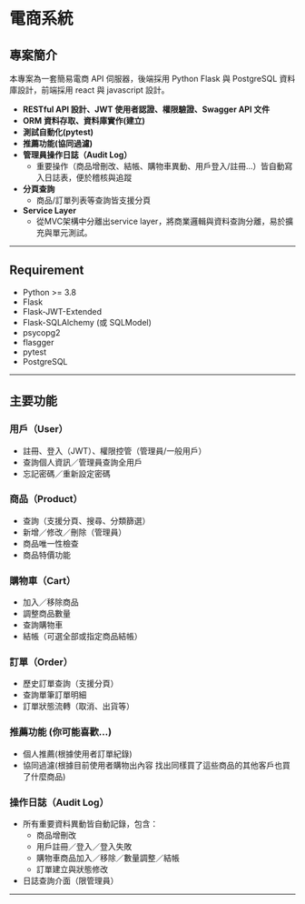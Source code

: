 # 電商系統

## 專案簡介
本專案為一套簡易電商 API 伺服器，後端採用 Python Flask 與 PostgreSQL 資料庫設計，前端採用 react 與 javascript 設計。
- **RESTful API 設計、JWT 使用者認證、權限驗證、Swagger API 文件**
- **ORM 資料存取、資料庫實作(建立)**
- **測試自動化(pytest)**
- **推薦功能(協同過濾)**
- **管理員操作日誌（Audit Log）**
  - 重要操作（商品增刪改、結帳、購物車異動、用戶登入/註冊...）皆自動寫入日誌表，便於稽核與追蹤
- **分頁查詢**
  - 商品/訂單列表等查詢皆支援分頁
- **Service Layer**
  - 從MVC架構中分離出service layer，將商業邏輯與資料查詢分離，易於擴充與單元測試。 
   
---

## Requirement

- Python >= 3.8
- Flask
- Flask-JWT-Extended
- Flask-SQLAlchemy (或 SQLModel)
- psycopg2
- flasgger
- pytest
- PostgreSQL
---

## 主要功能

### 用戶（User）
- 註冊、登入（JWT）、權限控管（管理員/一般用戶）
- 查詢個人資訊／管理員查詢全用戶
- 忘記密碼／重新設定密碼

### 商品（Product）
- 查詢（支援分頁、搜尋、分類篩選）
- 新增／修改／刪除（管理員）
- 商品唯一性檢查
- 商品特價功能
### 購物車（Cart）
- 加入／移除商品
- 調整商品數量
- 查詢購物車
- 結帳（可選全部或指定商品結帳）

### 訂單（Order）
- 歷史訂單查詢（支援分頁）
- 查詢單筆訂單明細
- 訂單狀態流轉（取消、出貨等）

### 推薦功能 (你可能喜歡...)
  - 個人推薦(根據使用者訂單紀錄)
  - 協同過濾(根據目前使用者購物出內容 找出同樣買了這些商品的其他客戶也買了什麼商品)

### 操作日誌（Audit Log）
- 所有重要資料異動皆自動記錄，包含：
  - 商品增刪改
  - 用戶註冊／登入／登入失敗
  - 購物車商品加入／移除／數量調整／結帳
  - 訂單建立與狀態修改
- 日誌查詢介面（限管理員）

---
